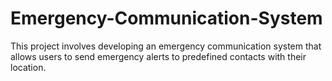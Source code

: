 # Emergency-Communication-System
This project involves developing an emergency communication system that allows users to send emergency alerts to predefined contacts with their location.
